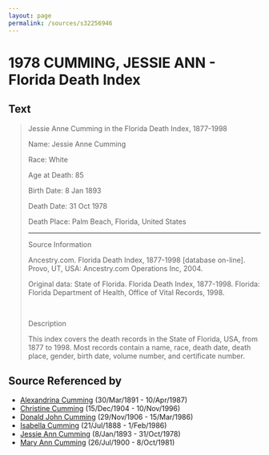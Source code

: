 ```yaml
---
layout: page
permalink: /sources/s32256946
---
```


# 1978 CUMMING, JESSIE ANN - Florida Death Index


## Text

> Jessie Anne Cumming in the Florida Death Index, 1877-1998
>
> Name: Jessie Anne Cumming
>
> Race: White
>
> Age at Death: 85
>
> Birth Date: 8 Jan 1893
>
> Death Date: 31 Oct 1978
>
> Death Place: Palm Beach, Florida, United States
>
> ---
>
> Source Information
>
> Ancestry.com. Florida Death Index, 1877-1998 [database on-line]. Provo, UT, USA: Ancestry.com Operations Inc, 2004.
>
> Original data: State of Florida. Florida Death Index, 1877-1998. Florida: Florida Department of Health, Office of Vital Records, 1998.
>
> <br/>
>
> Description
>
> This index covers the death records in the State of Florida, USA, from 1877 to 1998. Most records contain a name, race, death date, death place, gender, birth date, volume number, and certificate number.
>

## Source Referenced by

* [Alexandrina Cumming](../people/@57186713@-alexandrina-cumming-b1891-3-30-d1987-4-10.md) (30/Mar/1891 - 10/Apr/1987)
* [Christine Cumming](../people/@24328630@-christine-cumming-b1904-12-15-d1996-11-10.md) (15/Dec/1904 - 10/Nov/1996)
* [Donald John Cumming](../people/@22331378@-donald-john-cumming-b1906-11-29-d1986-3-15.md) (29/Nov/1906 - 15/Mar/1986)
* [Isabella Cumming](../people/@84684994@-isabella-cumming-b1888-7-21-d1986-2-1.md) (21/Jul/1888 - 1/Feb/1986)
* [Jessie Ann Cumming](../people/@66222886@-jessie-ann-cumming-b1893-1-8-d1978-10-31.md) (8/Jan/1893 - 31/Oct/1978)
* [Mary Ann Cumming](../people/@48241984@-mary-ann-cumming-b1900-7-26-d1981-10-8.md) (26/Jul/1900 - 8/Oct/1981)
